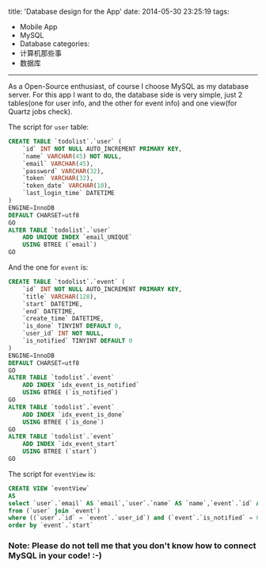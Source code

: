 title: 'Database design for the App'
date: 2014-05-30 23:25:19
tags:
  - Mobile App
  - MySQL
  - Database
categories:
  - 计算机那些事
  - 数据库
---
As a Open-Source enthusiast, of course I choose MySQL as my database server.
For this app I want to do, the database side is very simple, just 2 tables(one for user info, and the other for event info) and one view(for Quartz jobs check).
<!-- more -->
The script for `user` table:
```sql
CREATE TABLE `todolist`.`user` (
    `id` INT NOT NULL AUTO_INCREMENT PRIMARY KEY,
    `name` VARCHAR(45) NOT NULL,
    `email` VARCHAR(45),
    `password` VARCHAR(32),
    `token` VARCHAR(32),
    `token_date` VARCHAR(10),
    `last_login_time` DATETIME
)
ENGINE=InnoDB
DEFAULT CHARSET=utf8
GO
ALTER TABLE `todolist`.`user`
    ADD UNIQUE INDEX `email_UNIQUE`
    USING BTREE (`email`)
GO
```
And the one for `event` is:
```sql
CREATE TABLE `todolist`.`event` (
    `id` INT NOT NULL AUTO_INCREMENT PRIMARY KEY,
    `title` VARCHAR(128),
    `start` DATETIME,
    `end` DATETIME,
    `create_time` DATETIME,
    `is_done` TINYINT DEFAULT 0,
    `user_id` INT NOT NULL,
    `is_notified` TINYINT DEFAULT 0
)
ENGINE=InnoDB
DEFAULT CHARSET=utf8
GO
ALTER TABLE `todolist`.`event`
    ADD INDEX `idx_event_is_notified`
    USING BTREE (`is_notified`)
GO
ALTER TABLE `todolist`.`event`
    ADD INDEX `idx_event_is_done`
    USING BTREE (`is_done`)
GO
ALTER TABLE `todolist`.`event`
    ADD INDEX `idx_event_start`
    USING BTREE (`start`)
GO
```

The script for `eventView` is:
```sql
CREATE VIEW `eventView`
AS
select `user`.`email` AS `email`,`user`.`name` AS `name`,`event`.`id` AS `eventId`,`event`.`title` AS `title`,`event`.`start` AS `start`
from (`user` join `event`)
where ((`user`.`id` = `event`.`user_id`) and (`event`.`is_notified` = 0) and (`event`.`is_done` = 0) and (`event`.`start` > now()) and (`event`.`start` < addtime(now(),'0 1:0:0')))
order by `event`.`start`
```

### Note: Please do not tell me that you don't know how to connect MySQL in your code! :-)
